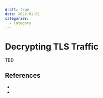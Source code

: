 ```yaml
---
draft: true
date: 2022-01-01
categories:
  - Category
---
```


# Decrypting TLS Traffic
TBD

<!-- more -->

## References
* []()
* []()
